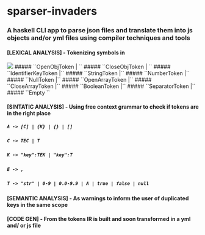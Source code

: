 # sparser-invaders

### A haskell CLI app to parse json files and translate them into js objects and/or yml files using compiler techniques and tools
#### [LEXICAL ANALYSIS] - Tokenizing symbols in
<img src="https://drive.google.com/file/d/1xrpfYxeSfeeUruu_xNhbcmuZ8FnDqfzs/view?usp=sharing">
##### ``OpenObjToken       | ``
##### ``CloseObjToken      | ``
##### ``IdentifierKeyToken |``
##### ``StringToken        |``
##### ``NumberToken        |``
##### ``NullToken          |``
##### ``OpenArrayToken     |``
##### ``CloseArrayToken    |``
##### ``BooleanToken       |``
##### ``SeparatorToken     |``
##### ``Empty ``
 
#### [SINTATIC ANALYSIS] - Using free context grammar to check if tokens are in the right place 
##### ``A -> [C] | {K} | {} | []``
##### ``C -> TEC | T``
##### ``K -> "key":TEK | "key":T``
##### ``E -> ,``
##### ``T -> "str" | 0-9 | 0.0-9.9 | A | true | false | null``

#### [SEMANTIC ANALYSIS] - As warnings to inform the user of duplicated keys in the same scope

#### [CODE GEN] - From the tokens IR is built and soon transformed in a yml and/ or js file
